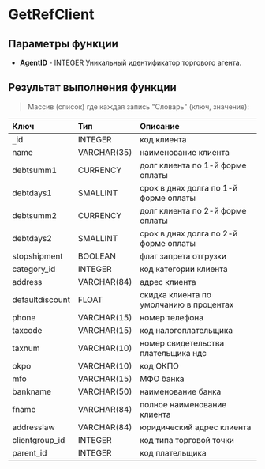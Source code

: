 # GetRefClient #

## Параметры функции ##
  * **AgentID** - INTEGER Уникальный идентификатор торгового агента.

## Результат выполнения функции ##
> Массив (список) где каждая запись "Словарь" (ключ, значение):

| **Ключ**          | **Тип**       | **Описание** |
|:------------------|:--------------|:-------------|
| `_`id             | INTEGER       | код клиента  |
| name              | VARCHAR(35)   | наименование клиента |
| debtsumm1         | CURRENCY      | долг клиента по 1-й форме оплаты |
| debtdays1         | SMALLINT      | срок в днях долга по 1-й форме оплаты |
| debtsumm2         | CURRENCY      | долг клиента по 2-й форме оплаты |
| debtdays2         | SMALLINT      | срок в днях долга по 2-й форме оплаты |
| stopshipment      | BOOLEAN       | флаг запрета отгрузки |
| category\_id      | INTEGER       | код категории клиента |
| address           | VARCHAR(84)   | адрес клиента |
| defaultdiscount   | FLOAT         | скидка клиента по умолчанию в процентах |
| phone             | VARCHAR(15)   | номер телефона |
| taxcode           | VARCHAR(15)   | код налогоплательщика |
| taxnum            | VARCHAR(10)   | номер свидетельства плательщика ндс |
| okpo              | VARCHAR(10)   | код ОКПО     |
| mfo               | VARCHAR(15)   | МФО банка    |
| bankname          | VARCHAR(50)   | наименование банка |
| fname             | VARCHAR(84)   | полное наименование клиента |
| addresslaw        | VARCHAR(84)   | юридический адрес клиента |
| clientgroup\_id   | INTEGER       | код типа торговой точки |
| parent\_id        | INTEGER       | код плательщика |